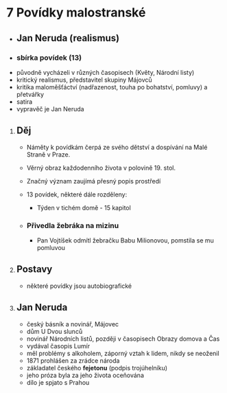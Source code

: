 
# 7 Povídky malostranské
 - ## Jan Neruda (realismus)
 - ### sbírka povídek (13)
 - původně vycházeli v různých časopisech (Květy, Národní listy)
 - kritický realismus, představitel skupiny Májovců
 - kritika maloměšťáctví (nadřazenost, touha po bohatství, pomluvy) a přetvářky
 - satira
 - vypravěč je Jan Neruda

1. ## Děj
   - Náměty k povídkám čerpá ze svého dětství a dospívání na Malé Straně v Praze.
   - Věrný obraz každodenního života v polovině 19. stol.
   - Značný význam zaujímá přesný popis prostředí
   - 13 povídek, některé dále rozděleny:
      - Týden v tichém domě - 15 kapitol

   - ### Přivedla žebráka na mizinu
      - Pan Vojtíšek odmítl žebračku Babu Milionovou, pomstila se mu pomluvou
   

1. ## Postavy
   - některé povídky jsou autobiografické

1. ## Jan Neruda
   - český básník a novinář, Májovec
   - dům U Dvou slunců
   - novinář Národních listů, později v časopisech Obrazy domova a Čas
   - vydával časopis Lumír
   - měl problémy s alkoholem, záporný vztah k lidem, nikdy se neoženil
   - 1871 prohlášen za zrádce národa
   - základatel českého **fejetonu** (podpis trojúhelníku)
   - jeho próza byla za jeho života oceňována
   - dílo je spjato s Prahou
